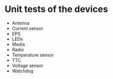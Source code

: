 # Unit tests of the devices

* Antenna
* Current sensor
* EPS
* LEDs
* Media
* Radio
* Temperature sensor
* TTC
* Voltage sensor
* Watchdog
